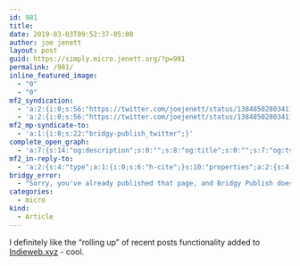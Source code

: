 ```yaml
---
id: 981
title: 
date: 2019-03-03T09:52:37-05:00
author: joe jenett
layout: post
guid: https://simply.micro.jenett.org/?p=981
permalink: /981/
inline_featured_image:
  - "0"
  - "0"
mf2_syndication:
  - 'a:2:{i:0;s:56:"https://twitter.com/joejenett/status/1384850280341196802";i:1;s:56:"https://twitter.com/joejenett/status/1102220249942904832";}'
  - 'a:2:{i:0;s:56:"https://twitter.com/joejenett/status/1384850280341196802";i:1;s:56:"https://twitter.com/joejenett/status/1102220249942904832";}'
mf2_mp-syndicate-to:
  - 'a:1:{i:0;s:22:"bridgy-publish_twitter";}'
complete_open_graph:
  - 'a:7:{s:14:"og:description";s:0:"";s:8:"og:title";s:0:"";s:7:"og:type";s:0:"";s:12:"twitter:card";s:7:"summary";s:15:"twitter:creator";s:0:"";s:19:"twitter:description";s:0:"";s:8:"og:image";s:0:"";}'
mf2_in-reply-to:
  - 'a:2:{s:4:"type";a:1:{i:0;s:6:"h-cite";}s:10:"properties";a:2:{s:4:"name";a:1:{i:0;s:14:"XYZ March 2019";}s:3:"url";a:1:{i:0;s:43:"https://www.kickscondor.com/xyz-march-2019/";}}}'
bridgy_error:
  - "Sorry, you've already published that page, and Bridgy Publish doesn't support updating existing posts. Details: https://github.com/snarfed/bridgy/issues/84"
categories:
  - micro
kind:
  - Article
---
```

I definitely like the “rolling up” of recent posts functionality added to [Indieweb.xyz](https://indieweb.xyz/en/ "Indieweb.xyz") - cool.